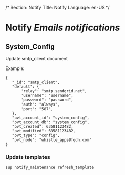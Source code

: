 /*
Section: Notify
Title: Notify
Language: en-US
*/

# Notify *Emails notifications*

## System_Config
Update smtp_client document

Example:
```
{
   "_id": "smtp_client",
   "default": {
       "relay": "smtp.sendgrid.net",
       "username": "username",
       "password": "password",
       "auth": "always",
       "port": "587",
   },
   "pvt_account_id": "system_config",
   "pvt_account_db": "system_config",
   "pvt_created": 63581123482,
   "pvt_modified": 63581123482,
   "pvt_type": "config",
   "pvt_node": "whistle_apps@fqdn.com"
}

```
### Update templates

    sup notify_maintenance refresh_template
